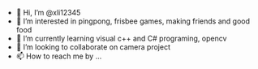 - 👋 Hi, I’m @xli12345
- 👀 I’m interested in pingpong, frisbee games, making friends and good food
- 🌱 I’m currently learning visual c++ and C# programing, opencv
- 💞️ I’m looking to collaborate on camera project
- 📫 How to reach me by ...

<!---
xli12345/xli12345 is a ✨ special ✨ repository because its `README.md` (this file) appears on your GitHub profile.
You can click the Preview link to take a look at your changes.
--->
